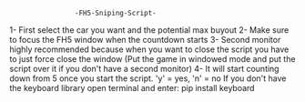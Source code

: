                     -FH5-Sniping-Script-
1- First select the car you want and the potential max buyout
2- Make sure to focus the FH5 window when the countdown starts
3- Second monitor highly recommended because when you want to
   close the script you have to just force close the window
   (Put the game in windowed mode and put the script over it if you don't have a second monitor)
4- It will start counting down from 5 once you start the script.
   'y' = yes, 'n' = no
   If you don't have the keyboard library open terminal and enter: pip install keyboard
